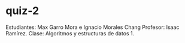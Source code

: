 # quiz-2
Estudiantes: Max Garro Mora e Ignacio Morales Chang
Profesor: Isaac Ramírez.
Clase: Algoritmos y estructuras de datos 1.
